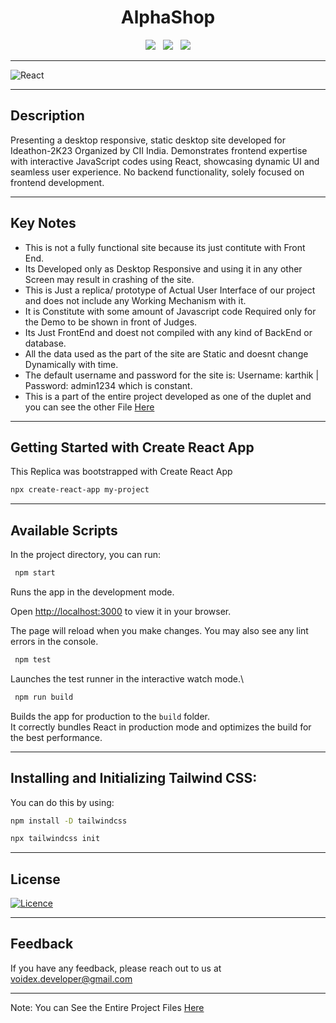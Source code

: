 <h1 align='center'>AlphaShop</h1>

<div align='center'>
  <a><img src="https://img.shields.io/badge/react-%2320232a.svg?style=for-the-badge&logo=react&logoColor=%2361DAFB"></a> &nbsp;
  <a><img src="https://img.shields.io/badge/tailwindcss-%2338B2AC.svg?style=for-the-badge&logo=tailwind-css&logoColor=white"></a> &nbsp;
  <a><img src="https://img.shields.io/badge/javascript-%23323330.svg?style=for-the-badge&logo=javascript&logoColor=%23F7DF1E"></a>
</div>

------------------------

![React](https://github.com/k-arthik-r/AlphaShop/assets/111432615/3dee311f-bf9f-476b-8c2d-ae802df9f870)

---------------------------

## Description
Presenting a desktop responsive, static desktop site developed for Ideathon-2K23 Organized by CII India. Demonstrates frontend expertise with interactive JavaScript codes using React, showcasing dynamic UI and seamless user experience. No backend functionality, solely focused on frontend development.

-----------------------------
## Key Notes
* This is not a fully functional site because its just contitute with Front End.
* Its Developed only as Desktop Responsive and using it in any other Screen may result in crashing of the site.
* This is Just a replica/ prototype of Actual User Interface of our project and does not include any Working Mechanism with it.
* It is Constitute with some amount of Javascript code Required only for the Demo to be shown in front of Judges.
* Its Just FrontEnd and doest not compiled with any kind of BackEnd or database.
* All the data used as the part of the site are Static and doesnt change Dynamically with time.
* The default username and password for the site is: Username: karthik | Password: admin1234 which is constant.
* This is a part of the entire project developed as one of the duplet and you can see the other File [Here](https://github.com/k-arthik-r/Alpha)
 
 -----------------------------
 
## Getting Started with Create React App

This Replica was bootstrapped with Create React App

```bash
npx create-react-app my-project
```

------------------------------

## Available Scripts

In the project directory, you can run:

```bash
 npm start
```

Runs the app in the development mode.

Open [http://localhost:3000](http://localhost:3000) to view it in your browser.

The page will reload when you make changes.
You may also see any lint errors in the console.

```bash
 npm test
```

Launches the test runner in the interactive watch mode.\

```bash
 npm run build
```

Builds the app for production to the `build` folder.\
It correctly bundles React in production mode and optimizes the build for the best performance.

----------------------------------------

## Installing and Initializing Tailwind CSS:

You can do this by using:

```bash
npm install -D tailwindcss

npx tailwindcss init

```
------------------------

## License

[![Licence](https://img.shields.io/github/license/Ileriayo/markdown-badges?style=for-the-badge)](./LICENSE)

----------------------------

## Feedback
If you have any feedback, please reach out to us at voidex.developer@gmail.com

-----------------------------

Note: You can See the Entire Project Files [Here](/Project_Files/)
